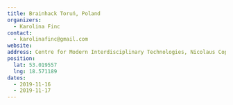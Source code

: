 ```yaml
---
title: Brainhack Toruń, Poland 
organizers: 
  - Karolina Finc
contact:
  - karolinafinc@gmail.com
website: 
address: Centre for Modern Interdisciplinary Technologies, Nicolaus Copernicus University, Jurija Gagarina 11, 87-100 Toruń, Poland
position:
  lat: 53.019557
  lng: 18.571189
dates:
  - 2019-11-16
  - 2019-11-17
---
```

